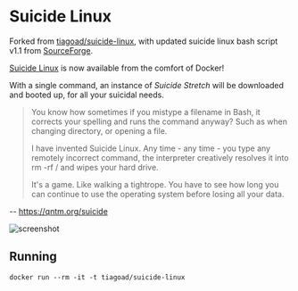 Suicide Linux
=============

Forked from [tiagoad/suicide-linux](https://github.com/tiagoad/suicide-linux), with updated suicide linux bash script v1.1 from [SourceForge](http://sourceforge.net/projects/suicide-linux/).

[Suicide Linux](https://qntm.org/suicide) is now available from the comfort of Docker!

With a single command, an instance of _Suicide Stretch_ will be downloaded and booted up, for all your suicidal needs.

>You know how sometimes if you mistype a filename in Bash, it corrects your spelling and runs the command anyway? Such as when changing directory, or opening a file.
>
>I have invented Suicide Linux. Any time - any time - you type any remotely incorrect command, the interpreter creatively resolves it into rm -rf / and wipes your hard drive.
>
>It's a game. Like walking a tightrope. You have to see how long you can continue to use the operating system before losing all your data.

-- https://qntm.org/suicide

![screenshot](screenshot.png)

Running
-------

    docker run --rm -it -t tiagoad/suicide-linux
